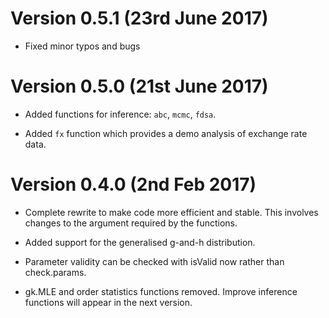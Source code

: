 # Version 0.5.1 (23rd June 2017)

* Fixed minor typos and bugs

# Version 0.5.0 (21st June 2017)

* Added functions for inference: `abc`, `mcmc`, `fdsa`.

* Added `fx` function which provides a demo analysis of exchange rate data.

# Version 0.4.0 (2nd Feb 2017)

* Complete rewrite to make code more efficient and stable. This involves changes to the argument required by the functions.

* Added support for the generalised g-and-h distribution.

* Parameter validity can be checked with isValid now rather than check.params.

* gk.MLE and order statistics functions removed. Improve inference functions will appear in the next version.
